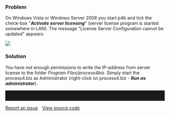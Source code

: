 ### Problem

On Windows Vista or Windows Server 2008 you start p4b and tick the
check-box "***Activate server licensing***" (server license program is
started somewhere in LAN). The message "License Server Configuration
cannot be updated" appears:

![](//images.ctfassets.net/utx1h0gfm1om/1gjrgJKfzQkqUmE0UkWQeM/930677231789f4d9499798fbab1c54f3/328015.png)

### Solution

You have not enough permissions to write the IP-address from server
license to the folder *Program Files/process4biz*. Simply start the
process4.biz as Administrator (right-click on process4.biz - ***Run as
administrator***).


<hr style="padding-top:2rem" />
<a href="https://github.com/process4/docs/issues" target="_blank" class="bgw btn btn-primary btn-lg shadow-sm">Report an issue</a>
<a href="https://github.com/process4/docs" target="_blank" class="bgw btn btn-primary btn-lg shadow-sm" style="margin-left:10px;">View source code</a>